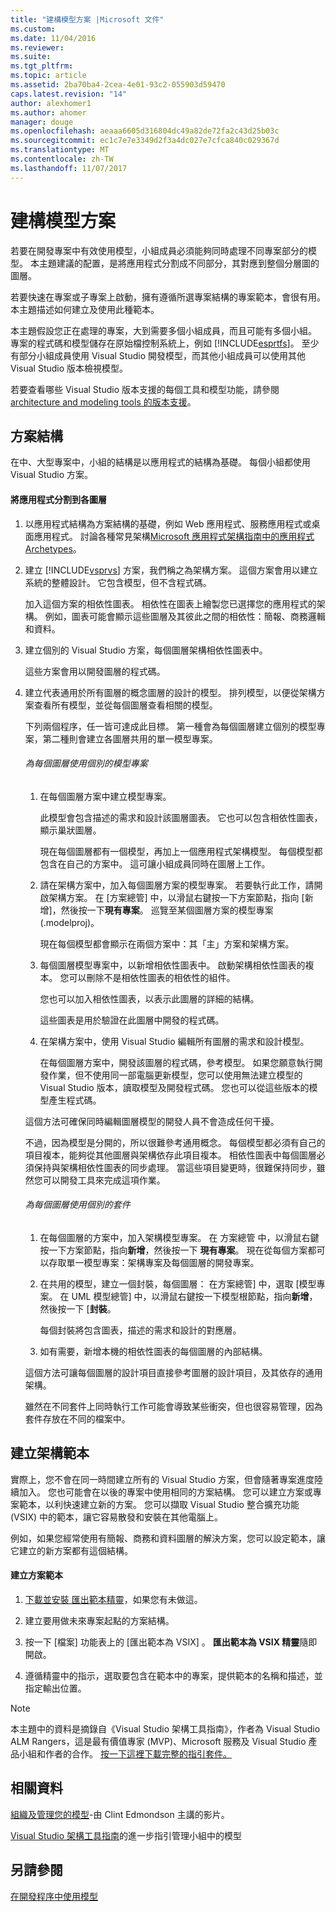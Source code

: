 ```yaml
---
title: "建構模型方案 |Microsoft 文件"
ms.custom: 
ms.date: 11/04/2016
ms.reviewer: 
ms.suite: 
ms.tgt_pltfrm: 
ms.topic: article
ms.assetid: 2ba70ba4-2cea-4e01-93c2-055903d59470
caps.latest.revision: "14"
author: alexhomer1
ms.author: ahomer
manager: douge
ms.openlocfilehash: aeaaa6605d316804dc49a82de72fa2c43d25b03c
ms.sourcegitcommit: ec1c7e7e3349d2f3a4dc027e7cfca840c029367d
ms.translationtype: MT
ms.contentlocale: zh-TW
ms.lasthandoff: 11/07/2017
---
```

# <a name="structure-your-modeling-solution"></a>建構模型方案
若要在開發專案中有效使用模型，小組成員必須能夠同時處理不同專案部分的模型。 本主題建議的配置，是將應用程式分割成不同部分，其對應到整個分層圖的圖層。  
  
 若要快速在專案或子專案上啟動，擁有遵循所選專案結構的專案範本，會很有用。 本主題描述如何建立及使用此種範本。  
  
 本主題假設您正在處理的專案，大到需要多個小組成員，而且可能有多個小組。 專案的程式碼和模型儲存在原始檔控制系統上，例如 [!INCLUDE[esprtfs](../code-quality/includes/esprtfs_md.md)]。 至少有部分小組成員使用 Visual Studio 開發模型，而其他小組成員可以使用其他 Visual Studio 版本檢視模型。  
  
 若要查看哪些 Visual Studio 版本支援的每個工具和模型功能，請參閱[architecture and modeling tools 的版本支援](../modeling/what-s-new-for-design-in-visual-studio.md#VersionSupport)。  
  
## <a name="solution-structure"></a>方案結構  
 在中、大型專案中，小組的結構是以應用程式的結構為基礎。 每個小組都使用 Visual Studio 方案。  
  
#### <a name="to-divide-an-application-into-layers"></a>將應用程式分割到各圖層  
  
1.  以應用程式結構為方案結構的基礎，例如 Web 應用程式、服務應用程式或桌面應用程式。 討論各種常見架構[Microsoft 應用程式架構指南中的應用程式 Archetypes](http://go.microsoft.com/fwlink/?LinkId=196681)。  
  
2.  建立 [!INCLUDE[vsprvs](../code-quality/includes/vsprvs_md.md)] 方案，我們稱之為架構方案。 這個方案會用以建立系統的整體設計。 它包含模型，但不含程式碼。  
  
     加入這個方案的相依性圖表。 相依性在圖表上繪製您已選擇您的應用程式的架構。 例如，圖表可能會顯示這些圖層及其彼此之間的相依性：簡報、商務邏輯和資料。  
  
4.  建立個別的 Visual Studio 方案，每個圖層架構相依性圖表中。  
  
     這些方案會用以開發圖層的程式碼。  
  
5.  建立代表通用於所有圖層的概念圖層的設計的模型。 排列模型，以便從架構方案查看所有模型，並從每個圖層查看相關的模型。  
  
     下列兩個程序，任一皆可達成此目標。 第一種會為每個圖層建立個別的模型專案，第二種則會建立各圖層共用的單一模型專案。  
  
    ###### <a name="to-use-a-separate-modeling-project-for-each-layer"></a>為每個圖層使用個別的模型專案  
  
    1.  在每個圖層方案中建立模型專案。  
  
         此模型會包含描述的需求和設計該圖層圖表。 它也可以包含相依性圖表，顯示巢狀圖層。  
  
         現在每個圖層都有一個模型，再加上一個應用程式架構模型。 每個模型都包含在自己的方案中。 這可讓小組成員同時在圖層上工作。  
  
    2.  請在架構方案中，加入每個圖層方案的模型專案。 若要執行此工作，請開啟架構方案。 在 [方案總管] 中，以滑鼠右鍵按一下方案節點，指向 [新增]，然後按一下**現有專案**。 巡覽至某個圖層方案的模型專案 (.modelproj)。  
  
         現在每個模型都會顯示在兩個方案中：其「主」方案和架構方案。  
  
    3.  每個圖層模型專案中，以新增相依性圖表中。 啟動架構相依性圖表的複本。 您可以刪除不是相依性圖表的相依性的組件。  
  
         您也可以加入相依性圖表，以表示此圖層的詳細的結構。  
  
         這些圖表是用於驗證在此圖層中開發的程式碼。  
  
    4.  在架構方案中，使用 Visual Studio 編輯所有圖層的需求和設計模型。  
  
         在每個圖層方案中，開發該圖層的程式碼，參考模型。 如果您願意執行開發作業，但不使用同一部電腦更新模型，您可以使用無法建立模型的 Visual Studio 版本，讀取模型及開發程式碼。 您也可以從這些版本的模型產生程式碼。  
  
     這個方法可確保同時編輯圖層模型的開發人員不會造成任何干擾。  
  
     不過，因為模型是分開的，所以很難參考通用概念。 每個模型都必須有自己的項目複本，能夠從其他圖層與架構依存此項目複本。 相依性圖表中每個圖層必須保持與架構相依性圖表的同步處理。 當這些項目變更時，很難保持同步，雖然您可以開發工具來完成這項作業。  
  
    ###### <a name="to-use-a-separate-package-for-each-layer"></a>為每個圖層使用個別的套件  
  
    1.  在每個圖層的方案中，加入架構模型專案。 在 方案總管 中，以滑鼠右鍵按一下方案節點，指向**新增**，然後按一下 **現有專案**。 現在從每個方案都可以存取單一模型專案：架構專案及每個圖層的開發專案。  
  
    2.  在共用的模型，建立一個封裝，每個圖層： 在方案總管] 中，選取 [模型專案。 在 UML 模型總管] 中，以滑鼠右鍵按一下模型根節點，指向**新增**，然後按一下 [**封裝**。  
  
         每個封裝將包含圖表，描述的需求和設計的對應層。  
  
    3.  如有需要，新增本機的相依性圖表的每個圖層的內部結構。  
  
     這個方法可讓每個圖層的設計項目直接參考圖層的設計項目，及其依存的通用架構。  
  
     雖然在不同套件上同時執行工作可能會導致某些衝突，但也很容易管理，因為套件存放在不同的檔案中。
  
## <a name="creating-architecture-templates"></a>建立架構範本  
 實際上，您不會在同一時間建立所有的 Visual Studio 方案，但會隨著專案進度陸續加入。 您也可能會在以後的專案中使用相同的方案結構。  您可以建立方案或專案範本，以利快速建立新的方案。 您可以擷取 Visual Studio 整合擴充功能 (VSIX) 中的範本，讓它容易散發和安裝在其他電腦上。  
  
 例如，如果您經常使用有簡報、商務和資料圖層的解決方案，您可以設定範本，讓它建立的新方案都有這個結構。  
  
#### <a name="to-create-a-solution-template"></a>建立方案範本  
  
1.  [下載並安裝 匯出範本精靈](http://go.microsoft.com/fwlink/?LinkId=196686)，如果您有未做這。  
  
2.  建立要用做未來專案起點的方案結構。  
  
3.  按一下 [檔案]  功能表上的 [匯出範本為 VSIX] 。 **匯出範本為 VSIX 精靈**隨即開啟。  
  
4.  遵循精靈中的指示，選取要包含在範本中的專案，提供範本的名稱和描述，並指定輸出位置。  
  
> [!NOTE]
>  本主題中的資料是摘錄自《Visual Studio 架構工具指南》，作者為 Visual Studio ALM Rangers，這是最有價值專家 (MVP)、Microsoft 服務及 Visual Studio 產品小組和作者的合作。 [按一下這裡下載完整的指引套件。](http://go.microsoft.com/fwlink/?LinkID=191984)  
  
## <a name="related-materials"></a>相關資料  
 [組織及管理您的模型](http://channel9.msdn.com/posts/clinted/UML-with-VS-2010-Part-9-Organizing-and-Managing-Your-Models/)-由 Clint Edmondson 主講的影片。  
  
 [Visual Studio 架構工具指南](../modeling/visual-studio-architecture-tooling-guidance.md)的進一步指引管理小組中的模型  
  
## <a name="see-also"></a>另請參閱  
 [在開發程序中使用模型](../modeling/use-models-in-your-development-process.md)
